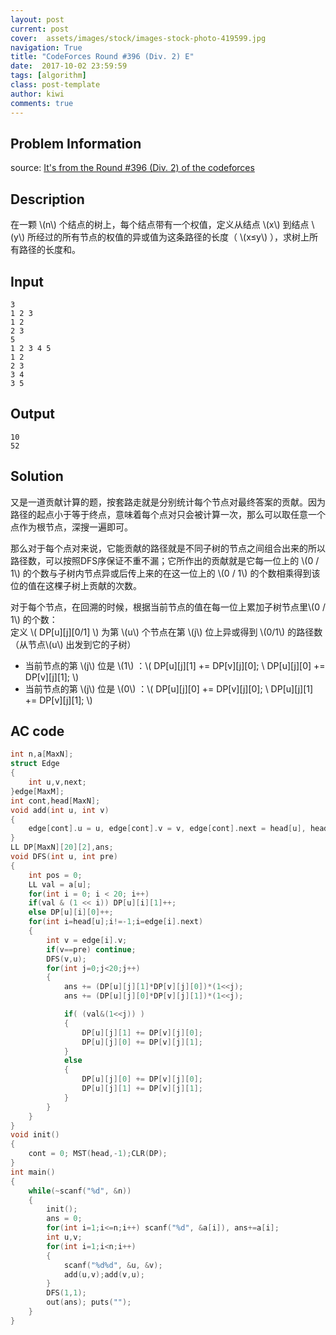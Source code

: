 ```yaml
---
layout: post
current: post
cover:  assets/images/stock/images-stock-photo-419599.jpg
navigation: True
title: "CodeForces Round #396 (Div. 2) E"
date:  2017-10-02 23:59:59
tags: [algorithm]
class: post-template
author: kiwi
comments: true
---
```


## Problem Information

source: [It's from the Round #396 (Div. 2) of the codeforces](http://codeforces.com/contest/766/problem/E)

## Description

在一颗 \\(n\\) 个结点的树上，每个结点带有一个权值，定义从结点 \\(x\\) 到结点 \\(y\\) 所经过的所有节点的权值的异或值为这条路径的长度（ \\(x≤y\\) ），求树上所有路径的长度和。 <br>

## Input
```
3
1 2 3
1 2
2 3
5
1 2 3 4 5
1 2
2 3
3 4
3 5
```

## Output
```
10
52
```

## Solution

又是一道贡献计算的题，按套路走就是分别统计每个节点对最终答案的贡献。因为路径的起点小于等于终点，意味着每个点对只会被计算一次，那么可以取任意一个点作为根节点，深搜一遍即可。<br>

那么对于每个点对来说，它能贡献的路径就是不同子树的节点之间组合出来的所以路径数，可以按照DFS序保证不重不漏；它所作出的贡献就是它每一位上的 \\(0 / 1\\) 的个数与子树内节点异或后传上来的在这一位上的 \\(0 / 1\\) 的个数相乘得到该位的值在这棵子树上贡献的次数。<br>

对于每个节点，在回溯的时候，根据当前节点的值在每一位上累加子树节点里\\(0 / 1\\) 的个数：<br>
定义 \\( DP\[u\]\[j\]\[0/1\] \\) 为第 \\(u\\) 个节点在第 \\(j\\) 位上异或得到 \\(0/1\\) 的路径数（从节点\\(u\\) 出发到它的子树）<br>
* 当前节点的第 \\(j\\) 位是 \\(1\\) ：\\( DP\[u\]\[j\]\[1\] += DP\[v\]\[j\]\[0\]; \\ DP\[u\]\[j\]\[0\] += DP\[v\]\[j\]\[1\]; \\) <br>
* 当前节点的第 \\(j\\) 位是 \\(0\\) ：\\( DP\[u\]\[j\]\[0\] += DP\[v\]\[j\]\[0\]; \\ DP\[u\]\[j\]\[1\] += DP\[v\]\[j\]\[1\]; \\) <br>

## AC code
```c++
int n,a[MaxN];
struct Edge
{
    int u,v,next;
}edge[MaxM];
int cont,head[MaxN];
void add(int u, int v)
{
    edge[cont].u = u, edge[cont].v = v, edge[cont].next = head[u], head[u] = cont++;
}
LL DP[MaxN][20][2],ans;
void DFS(int u, int pre)
{
    int pos = 0;
    LL val = a[u];
    for(int i = 0; i < 20; i++)
    if(val & (1 << i)) DP[u][i][1]++;
    else DP[u][i][0]++;   
    for(int i=head[u];i!=-1;i=edge[i].next)
    {
        int v = edge[i].v;
        if(v==pre) continue;
        DFS(v,u);
        for(int j=0;j<20;j++)
        {
            ans += (DP[u][j][1]*DP[v][j][0])*(1<<j);
            ans += (DP[u][j][0]*DP[v][j][1])*(1<<j);

            if( (val&(1<<j)) )
            {
                DP[u][j][1] += DP[v][j][0];
                DP[u][j][0] += DP[v][j][1];
            }
            else 
            {
                DP[u][j][0] += DP[v][j][0];
                DP[u][j][1] += DP[v][j][1];
            }
        }
    }
}
void init()
{
    cont = 0; MST(head,-1);CLR(DP);
}
int main()
{
    while(~scanf("%d", &n))
    {
        init();
        ans = 0;
        for(int i=1;i<=n;i++) scanf("%d", &a[i]), ans+=a[i];
        int u,v;
        for(int i=1;i<n;i++)
        {
            scanf("%d%d", &u, &v);
            add(u,v);add(v,u);
        }
        DFS(1,1);
        out(ans); puts("");
    }
}
```